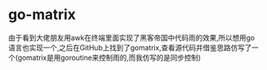 # go-matrix
由于看到大佬朋友用awk在终端里面实现了黑客帝国中代码雨的效果,所以想用go语言也实现一个,之后在GitHub上找到了gomatrix,查看源代码并借鉴思路仿写了一个(gomatrix是用goroutine来控制雨的,而我仿写的是同步控制)
